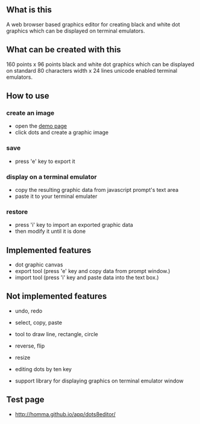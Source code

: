 
## What is this

A web browser based graphics editor for creating black and white dot graphics which can be displayed on terminal emulators.

## What can be created with this

160 points x 96 points black and white dot graphics which can be displayed on standard 80 characters width x 24 lines unicode enabled terminal emulators.

## How to use

### create an image
- open the [demo page](http://homma.github.io/app/dots8editor/)
- click dots and create a graphic image

### save
- press 'e' key to export it

### display on a terminal emulator
- copy the resulting graphic data from javascript prompt's text area
- paste it to your terminal emulater

### restore
- press 'i' key to import an exported graphic data
- then modify it until it is done

## Implemented features

- dot graphic canvas
- export tool (press 'e' key and copy data from prompt window.)
- import tool (press 'i' key and paste data into the text box.)

## Not implemented features

- undo, redo
- select, copy, paste
- tool to draw line, rectangle, circle
- reverse, flip
- resize
- editing dots by ten key

- support library for displaying graphics on terminal emulator window

## Test page

- http://homma.github.io/app/dots8editor/


